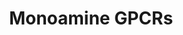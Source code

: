 ---
authors:
- MaintBot
- Egonw
- Khanspers
description: 'G protein–coupled receptors (GPCRs) which are also known as seven-(pass)-transmembrane
  domain receptors, 7TM receptors, heptahelical receptors, serpentine receptor, and
  G protein–linked receptors (GPLR), constitute a large protein family of receptors
  that detect molecules outside the cell and activate internal signal transduction
  pathways and, ultimately, cellular responses. Coupling with G proteins, they are
  called seven-transmembrane receptors because they pass through the cell membrane
  seven times. Source: [https://en.wikipedia.org/wiki/G_protein–coupled_receptor Wikipedia]   Monoamine
  GPCRs are Rhodopsin-like GPCRs that bind to monoamine neurotransmitters. [https://en.wikipedia.org/wiki/Monoamine_neurotransmitter
  Monoamine neurotransmitters]'
last-edited: 2019-08-16
organisms:
- Gallus gallus
redirect_from:
- /index.php/Pathway:WP839
- /instance/WP839
schema-jsonld:
- '@context': https://schema.org/
  '@id': https://wikipathways.github.io/pathways/WP839.html
  '@type': Dataset
  creator:
    '@type': Organization
    name: WikiPathways
  description: 'G protein–coupled receptors (GPCRs) which are also known as seven-(pass)-transmembrane
    domain receptors, 7TM receptors, heptahelical receptors, serpentine receptor,
    and G protein–linked receptors (GPLR), constitute a large protein family of receptors
    that detect molecules outside the cell and activate internal signal transduction
    pathways and, ultimately, cellular responses. Coupling with G proteins, they are
    called seven-transmembrane receptors because they pass through the cell membrane
    seven times. Source: [https://en.wikipedia.org/wiki/G_protein–coupled_receptor
    Wikipedia]   Monoamine GPCRs are Rhodopsin-like GPCRs that bind to monoamine neurotransmitters.
    [https://en.wikipedia.org/wiki/Monoamine_neurotransmitter Monoamine neurotransmitters]'
  keywords:
  - ADRA2C
  - ADRA2A
  - DRD5
  - DRD2
  - HTR2B
  - HTR1F
  - DRD4
  - Norepinephrine
  - HTR7
  - 'Acetylcholine '
  - HTR2C
  - HTR2A
  - CHRM3
  - DRD3
  - Epinephrine
  - Serotonin
  - ADRB1
  - HTR1B
  - CHRM2
  - HTR1A
  - HTR4
  - CHRM1
  - Muscarine
  - ADRA1A
  - DRD1
  - CHRM4
  - HTR6
  - HRH1
  - CHRM5
  - HTR1D
  - HRH2
  - HTR5A
  - ADRA1D
  - ADRB2
  - ADRA2B
  - Histamine
  - ADRB3
  - ADRA1B
  - Dopamine
  - HTR1E
  - HTR5B
  license: CC0
  name: Monoamine GPCRs
seo: CreativeWork
title: Monoamine GPCRs
wpid: WP839
---
